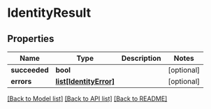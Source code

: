 # IdentityResult

## Properties
Name | Type | Description | Notes
------------ | ------------- | ------------- | -------------
**succeeded** | **bool** |  | [optional] 
**errors** | [**list[IdentityError]**](IdentityError.md) |  | [optional] 

[[Back to Model list]](../README.md#documentation-for-models) [[Back to API list]](../README.md#documentation-for-api-endpoints) [[Back to README]](../README.md)


